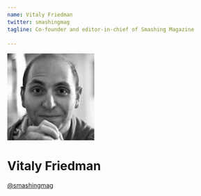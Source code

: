 ```yaml
---
name: Vitaly Friedman
twitter: smashingmag
tagline: Co-founder and editor-in-chief of Smashing Magazine

---
```


![Vitaly Friedman](/media/speakers/vitaly_friedman.jpg)

# Vitaly Friedman

[@smashingmag](https://twitter.com/smashingmag)
